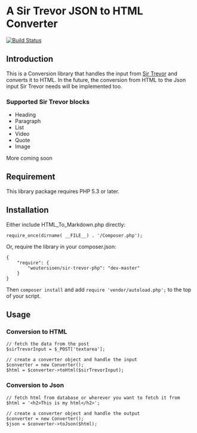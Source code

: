A Sir Trevor JSON to HTML Converter
===================================

[![Build Status](https://travis-ci.org/WouterSioen/sir-trevor-php.png?branch=master)](https://travis-ci.org/WouterSioen/sir-trevor-php)


Introduction
------------

This is a Conversion library that handles the input from [Sir Trevor](http://madebymany.github.io/sir-trevor-js/)
and converts it to HTML. In the future, the conversion from HTML to the 
Json input Sir Trevor needs will be implemented too.


### Supported Sir Trevor blocks

 - Heading
 - Paragraph
 - List
 - Video
 - Quote
 - Image

More coming soon


Requirement
-----------

This library package requires PHP 5.3 or later.


Installation
------------

Either include HTML_To_Markdown.php directly:

    require_once(dirname( __FILE__) . '/Composer.php');

Or, require the library in your composer.json:

    {
        "require": {
            "woutersioen/sir-trevor-php": "dev-master"
        }
    }

Then `composer install` and add `require 'vendor/autoload.php';` to the top of your script.


Usage
-----

### Conversion to HTML

    // fetch the data from the post
    $sirTrevorInput = $_POST['textarea'];

    // create a converter object and handle the input
    $converter = new Converter();
    $html = $converter->toHtml($sirTrevorInput);

### Conversion to Json

    // fetch html from database or wherever you want to fetch it from
    $html = '<h2>This is my html</h2>';

    // create a converter object and handle the output
    $converter = new Converter();
    $json = $converter->toJson($html);
